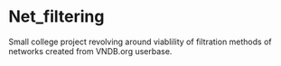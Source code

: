 # Net_filtering
Small college project revolving around viablility of filtration methods of networks created from VNDB.org userbase.
